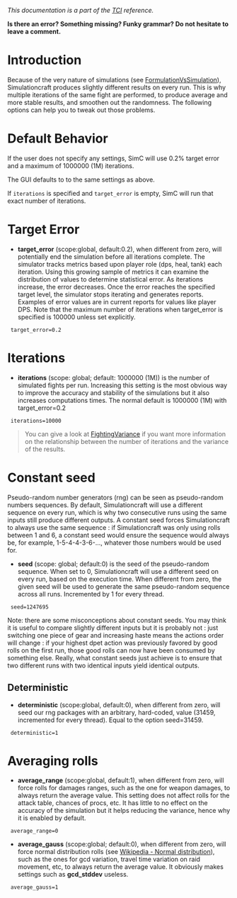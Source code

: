 _This documentation is a part of the [TCI](TextualConfigurationInterface) reference._

**Is there an error? Something missing? Funky grammar? Do not hesitate to leave a comment.**



# Introduction
Because of the very nature of simulations (see [FormulationVsSimulation](FormulationVsSimulation)), Simulationcraft produces slightly different results on every run. This is why multiple iterations of the same fight are performed, to produce average and more stable results, and smoothen out the randomness. The following options can help you to tweak out those problems.

# Default Behavior

If the user does not specify any settings, SimC will use 0.2% target error and a maximum of 1000000 (1M) iterations.

The GUI defaults to to the same settings as above.

If `iterations` is specified and `target_error` is empty, SimC will run that exact number of iterations.

# Target Error
  * **target\_error** (scope:global, default:0.2), when different from zero, will potentially end the simulation before all iterations complete.  The simulator tracks metrics based upon player role (dps, heal, tank) each iteration.  Using this growing sample of metrics it can examine the distribution of values to determine statistical error.  As iterations increase, the error decreases.  Once the error reaches the specified target level, the simulator stops iterating and generates reports.  Examples of error values are in current reports for values like player DPS.  Note that the maximum number of iterations when target\_error is specified is 100000 unless set explicitly.
```
 target_error=0.2
```

# Iterations
  * **iterations** (scope: global; default: 1000000 (1M)) is the number of simulated fights per run. Increasing this setting is the most obvious way to improve the accuracy and stability of the simulations but it also increases computations times.  The normal default is 1000000 (1M) with target_error=0.2
```
 iterations=10000
```
> You can give a look at [FightingVariance](FightingVariance) if you want more information on the relationship between the number of iterations and the variance of the results.



# Constant seed
Pseudo-random number generators (rng) can be seen as pseudo-random numbers sequences. By default, Simulationcraft will use a different sequence on every run, which is why two consecutive runs using the same inputs still produce different outputs. A constant seed forces Simulationcraft to always use the same sequence : if Simulationcraft was only using rolls between 1 and 6, a constant seed would ensure the sequence would always be, for example, 1-5-4-4-3-6-..., whatever those numbers would be used for.

  * **seed** (scope: global; default:0) is the seed of the pseudo-random sequence. When set to 0, Simulationcraft will use a different seed on every run, based on the execution time. When different from zero, the given seed will be used to generate the same pseudo-random sequence across all runs. Incremented by 1 for every thread.
```
 seed=1247695
```

Note: there are some misconceptions about constant seeds. You may think it is useful to compare slightly different inputs but it is probably not : just switching one piece of gear and increasing haste means the actions order will change : if your highest dpet action was previously favored by good rolls on the first run, those good rolls can now have been consumed by something else. Really, what constant seeds just achieve is to ensure that two different runs with two identical inputs yield identical outputs.

## Deterministic
  * **deterministic** (scope:global, default:0), when different from zero, will seed our rng packages with an arbitrary, hard-coded, value (31459, incremented for every thread). Equal to the option seed=31459.
```
 deterministic=1
```

# Averaging rolls
  * **average\_range** (scope:global, default:1), when different from zero, will force rolls for damages ranges, such as the one for weapon damages, to always return the average value. This setting does not affect rolls for the attack table, chances of procs, etc. It has little to no effect on the accuracy of the simulation but it helps reducing the variance, hence why it is enabled by default.
```
 average_range=0
```

  * **average\_gauss** (scope:global; default:0), when different from zero, will force normal distribution rolls (see [Wikipedia - Normal distribution](http://en.wikipedia.org/wiki/Normal_distribution)), such as the ones for gcd variation, travel time variation on raid movement, etc, to always return the average value. It obviously makes settings such as **gcd\_stddev** useless.
```
 average_gauss=1
```